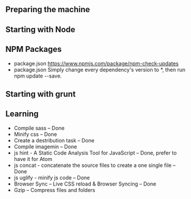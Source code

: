 ## Preparing the machine

## Starting with Node

## NPM Packages
- package.json https://www.npmjs.com/package/npm-check-updates
- package.json Simply change every dependency's version to *, then run npm update --save.

## Starting with grunt

## Learning
- Compile sass – Done
- Minify css – Done
- Create a destribution task – Done
- Compile imagemin – Done
- js hint - A Static Code Analysis Tool for JavaScript – Done, prefer to have it for Atom
- js concat - concatenate the source files to create a one single file – Done
- js uglify - minify js code – Done
- Browser Sync – Live CSS reload &amp; Browser Syncing – Done
- Gzip – Compress files and folders
